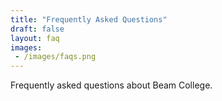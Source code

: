 ```yaml
---
title: "Frequently Asked Questions"
draft: false
layout: faq
images:
 - /images/faqs.png
---
```




Frequently asked questions about Beam College.
